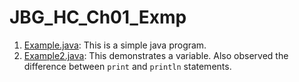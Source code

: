 # JBG_HC_Ch01_Exmp

1. [Example.java](./Example.java): This is a simple java program.
2. [Example2.java](./Example2.java): This demonstrates a variable. Also observed the difference between `print` and `println` statements.